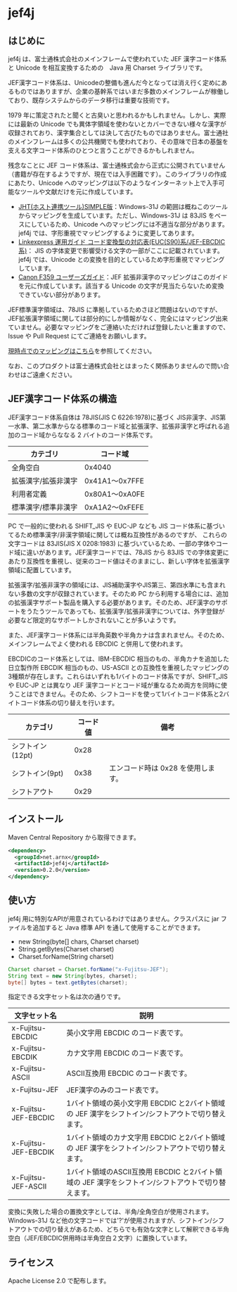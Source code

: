 # jef4j

## はじめに

jef4j は、富士通株式会社のメインフレームで使われていた JEF 漢字コード体系と Unicode を相互変換するための　Java 用 Charset ライブラリです。

JEF漢字コード体系は、Unicodeの整備も進んだ今となっては消え行く定めにあるものではありますが、企業の基幹系ではいまだ多数のメインフレームが稼働しており、既存システムからのデータ移行は重要な技術です。

1979 年に策定されたと聞くと古臭いと思われるかもしれません。しかし、実際には最新の Unicode でも異体字領域を使わないとカバーできない様々な漢字が収録されており、漢字集合としては決して古びたものではありません。富士通社のメインフレームは多くの公共機関でも使われており、その意味で日本の基盤を支える文字コード体系のひとつと言うことができるかもしれません。

残念なことに JEF コード体系は、富士通株式会から正式に公開されていません（書籍が存在するようですが、現在では入手困難です）。このライブラリの作成にあたり、Unicode へのマッピングは以下のようなインターネット上で入手可能なツールや文献だけを元に作成しています。

- [JHT(ホスト連携ツール)SIMPLE版](http://www.vector.co.jp/soft/winnt/util/se094205.html)：Windows-31J の範囲は概ねこのツールからマッピングを生成しています。ただし、Windows-31J は 83JIS をベースにしているため、Unicode へのマッピングには不適当な部分があります。jef4j では、字形重視でマッピングするように変更してあります。
- [Linkexpress 運用ガイド コード変換型の対応表(EUC(S90)系/JEF-EBCDIC系)](http://software.fujitsu.com/jp/manual/manualfiles/m140001/j2x15930/12z200/unyo05/unyo0424.html)： JIS の字体変更で影響受ける文字の一部がここに記載されています。jef4j では、Unicode との変換を目的としているため字形重視でマッピングしています。
- [Canon F359 ユーザーズガイド](http://cweb.canon.jp/manual/lasershot/pdf/crmes-f359.pdf)：JEF 拡張非漢字のマッピングはこのガイドを元に作成しています。該当する Unicode の文字が見当たらないため変換できていない部分があります。

JEF標準漢字領域は、78JIS に準拠しているためさほど問題はないのですが、JEF拡張漢字領域に関しては部分的にしか情報がなく、完全にはマッピング出来ていません。必要なマッピングをご連絡いただければ登録したいと重ますので、Issue や Pull Request にてご連絡をお願いします。

[現時点でのマッピングはこちら](docs/mappings.html)を参照してください。

なお、このプロダクトは富士通株式会社とはまったく関係ありませんので問い合わせはご遠慮ください。

## JEF漢字コード体系の構造

JEF漢字コード体系自体は 78JIS(JIS C 6226:1978)に基づく JIS非漢字、JIS第一水準、第二水準からなる標準のコード域と拡張漢字、拡張非漢字と呼ばれる追加のコード域からななる 2 バイトのコード体系です。

|カテゴリ|コード域|
|-----|------|
|全角空白|0x4040|
|拡張漢字/拡張非漢字|0x41A1～0x7FFE|
|利用者定義|0x80A1～0xA0FE|
|標準漢字/標準非漢字|0xA1A2～0xFEFE|

PC で一般的に使われる SHIFT_JIS や EUC-JP なども JIS コード体系に基づいてるため標準漢字/非漢字領域に関しては概ね互換性があるのですが、 これらの文字コードは 83JIS(JIS X 0208:1983) に基づいているため、一部の字体やコード域に違いがあります。JEF漢字コードでは、78JIS から 83JIS での字体変更にあたり互換性を重視し、従来のコード値はそのままにし、新しい字体を拡張漢字領域に配置しています。

拡張漢字/拡張非漢字の領域には、JIS補助漢字やJIS第三、第四水準にも含まれない多数の文字が収録されています。そのため PC から利用する場合には、追加の拡張漢字サポート製品を購入する必要があります。そのため、JEF漢字のサポートをうたうツールであっても、拡張漢字/拡張非漢字については、外字登録が必要など限定的なサポートしかされないことが多いようです。

また、JEF漢字コード体系には半角英数や半角カナは含まれません。そのため、メインフレームでよく使われる EBCDIC と併用して使われます。

EBCDICのコード体系としては、IBM-EBCDIC 相当のもの、半角カナを追加した日立製作所 EBCDIK 相当のもの、US-ASCII との互換性を重視したマッピングの3種類が存在します。これらはいずれも1バイトのコード体系ですが、SHIFT_JIS や EUC-JP とは異なり JEF 漢字コードとコード域が重なるため両方を同時に使うことはできません。そのため、シフトコードを使って1バイトコード体系と2バイトコード体系の切り替えを行います。

|カテゴリ|コード値|備考|
|-----|------|----|
|シフトイン(12pt)|0x28||
|シフトイン(9pt)|0x38|エンコード時は 0x28 を使用します。|
|シフトアウト|0x29||

## インストール

Maven Central Repository から取得できます。

```xml
<dependency>
  <groupId>net.arnx</groupId>
  <artifactId>jef4j</artifactId>
  <version>0.2.0</version>
</dependency>
```

## 使い方

jef4j 用に特別なAPIが用意されているわけではありません。クラスパスに jar ファイルを追加すると Java 標準 API を通して使用することができます。

- new String(byte[] chars, Charset charset)
- String.getBytes(Charset charset)
- Charset.forName(String charset)

```java
Charset charset = Charset.forName("x-Fujitsu-JEF");
String text = new String(bytes, charset);
byte[] bytes = text.getBytes(charset);
```

指定できる文字セット名は次の通りです。

|文字セット名|説明|
|----------|----|
|x-Fujitsu-EBCDIC|英小文字用 EBCDIC のコード表です。|
|x-Fujitsu-EBCDIK|カナ文字用 EBCDIC のコード表です。|
|x-Fujitsu-ASCII|ASCII互換用 EBCDIC のコード表です。|
|x-Fujitsu-JEF|JEF漢字のみのコード表です。|
|x-Fujitsu-JEF-EBCDIC|1バイト領域の英小文字用 EBCDIC と2バイト領域の JEF 漢字をシフトイン/シフトアウトで切り替えます。|
|x-Fujitsu-JEF-EBCDIK|1バイト領域のカナ文字用 EBCDIC と2バイト領域の JEF 漢字をシフトイン/シフトアウトで切り替えます。|
|x-Fujitsu-JEF-ASCII|1バイト領域のASCII互換用 EBCDIC と2バイト領域の JEF 漢字をシフトイン/シフトアウトで切り替えます。|

変換に失敗した場合の置換文字としては、半角/全角空白が使用されます。Windows-31J など他の文字コードでは'?'が使用されますが、シフトイン/シフトアウトでの切り替えがあるため、どちらでも有効な文字として解釈できる半角空白（JEF/EBCDIC併用時は半角空白２文字）に置換しています。

## ライセンス

Apache License 2.0 で配布します。
